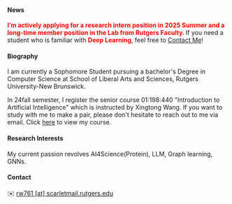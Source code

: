 #### News
<strong style="color:red;"><strong>I’m actively applying for a research intern position in 2025 Summer and a long-time member position in the Lab from Rutgers Faculty. </strong></strong> If you need a student who is familiar with <strong style="color:red;"><strong>Deep Learning</strong></strong>, feel free to <a href="#contact-info">Contact Me</a>!


#### Biography
I am currently a Sophomore Student pursuing a bachelor's Degree in Computer Science at School of Liberal Arts and Sciences, Rutgers University-New Brunswick.

In 24fall semester, I register the senior course 01:198:440 "Introduction to Artificial Intelligence" which is instructed by Xingtong Wang. If you want to study with me to make a pair, please don't hesitate to reach out to me via email. Click [here](https://github.com/IamB3ST/MyCourses) to view my course.


#### Research Interests
My current passion revolves AI4Science(Protein), LLM, Graph learning, GNNs.


#### Contact<p id="contact-info"></p>
✉️ [rw761 [at] scarletmail.rutgers.edu](mailto:rw761@scarletmail.rutgers.edu)


<!-- #### Skills
* **Natural Language Processing:** Proficient in using the PyTorch framework, with the ability to reproduce mainstream large-scale models in the industry (such as Baichuan, llama2, Qwen). Proficient in using quantization and inference tools such as QLoRA, vLLM, and skilled in distributed parallel training (using training tools such as BMTrain, DeepSpeed).

* **High Performance Computing:** Proficient in CUDA Programming, familiar with C++, knowledgeable in compiler optimization principles, and understanding of MPI, OpenMP, and SIMD acceleration optimization technologies.

* **Computer System Architecture:** Familiar with GPU architecture and RISC-V instruction set, and has participated in the [One Life, One Core](https://ysyx.oscc.cc/) project.

* **Other:** Understanding of serverless computing architecture, experience in applying federated learning in network security, involvement in both front-end and back-end development, familiarity with Linux operating system and operation and maintenance ( maintained a large server cluster with 21 nodes in the GOOD LAB). Additionally, has researched computer vision and reinforcement learning in the field of artificial intelligence. -->
